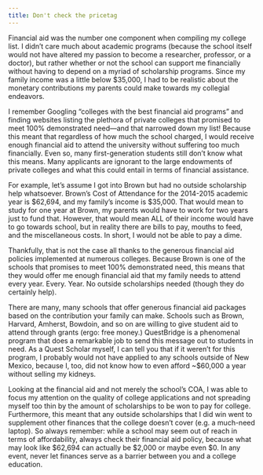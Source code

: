 ```yaml
---
title: Don't check the pricetag
---
```


Financial aid was the number one component when compiling my college list. I didn’t care much about academic programs (because the school itself would not have altered my passion to become a researcher, professor, or a doctor), but rather whether or not the school can support me financially without having to depend on a myriad of scholarship programs. Since my family income was a little below $35,000, I had to be realistic about the monetary contributions my parents could make towards my collegial endeavors.

I remember Googling “colleges with the best financial aid programs” and finding websites listing the plethora of private colleges that promised to meet 100% demonstrated need—and that narrowed down my list! Because this meant that regardless of how much the school charged, I would receive enough financial aid to attend the university without suffering too much financially. Even so, many first-generation students still don’t know what this means. Many applicants are ignorant to the large endowments of private colleges and what this could entail in terms of financial assistance.

For example, let’s assume I got into Brown but had no outside scholarship help whatsoever. Brown’s Cost of Attendance for the 2014-2015 academic year is $62,694, and my family’s income is $35,000. That would mean to study for one year at Brown, my parents would have to work for two years just to fund that. However, that would mean ALL of their income would have to go towards school, but in reality there are bills to pay, mouths to feed, and the miscellaneous costs. In short, I would not be able to pay a dime.

Thankfully, that is not the case all thanks to the generous financial aid policies implemented at numerous colleges. Because Brown is one of the schools that promises to meet 100% demonstrated need, this means that they would offer me enough financial aid that my family needs to attend every year. Every. Year. No outside scholarships needed (though they do certainly help).

There are many, many schools that offer generous financial aid packages based on the contribution your family can make. Schools such as Brown, Harvard, Amherst, Bowdoin, and so on are willing to give student aid to attend through grants (ergo: free money.) QuestBridge is a phenomenal program that does a remarkable job to send this message out to students in need. As a Quest Scholar myself, I can tell you that if it weren’t for this program, I probably would not have applied to any schools outside of New Mexico, because I, too, did not know how to even afford ~$60,000 a year without selling my kidneys.

Looking at the financial aid and not merely the school’s COA, I was able to focus my attention on the quality of college applications and not spreading myself too thin by the amount of scholarships to be won to pay for college. Furthermore, this meant that any outside scholarships that I did win went to supplement other finances that the college doesn’t cover (e.g. a much-need laptop). So always remember: while a school may seem out of reach in terms of affordability, always check their financial aid policy, because what may look like $62,694 can actually be $2,000 or maybe even $0. In any event, never let finances serve as a barrier between you and a college education.

